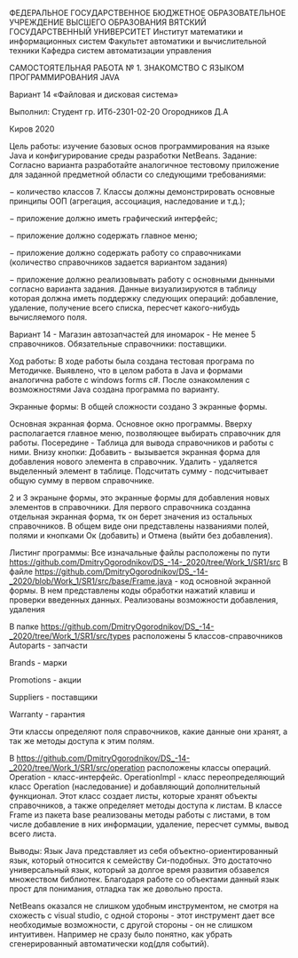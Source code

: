 ФЕДЕРАЛЬНОЕ ГОСУДАРСТВЕННОЕ БЮДЖЕТНОЕ ОБРАЗОВАТЕЛЬНОЕ УЧРЕЖДЕНИЕ ВЫСШЕГО ОБРАЗОВАНИЯ
ВЯТСКИЙ ГОСУДАРСТВЕННЫЙ УНИВЕРСИТЕТ
Институт математики и информационных систем
Факультет автоматики и вычислительной техники
Кафедра систем автоматизации управления

САМОСТОЯТЕЛЬНАЯ РАБОТА № 1. 
ЗНАКОМСТВО С ЯЗЫКОМ ПРОГРАММИРОВАНИЯ JAVA

Вариант 14
«Файловая и дисковая система»

Выполнил:
Студент гр. ИТб-2301-02-20
Огородников Д.А

Киров 2020

Цель работы: изучение базовых основ программирования на языке Java и конфигурирование среды разработки NetBeans.
Задание: Согласно варианта разработайте аналогичное тестовому приложение для заданной предметной области со следующими требованиями:

−	количество классов 7. Классы должны демонстрировать основные принципы ООП (агрегация, ассоциация, наследование и т.д.);

−	приложение должно иметь графический интерфейс;

−	приложение должно содержать главное меню;

−	приложение должно содержать работу со справочниками (количество справочников задается вариантом задания)

−	приложение должно реализовывать работу с основными дынными согласно варианта задания. Данные визуализируются в таблицу которая должна иметь поддержку следующих операций: добавление, удаление, получение всего списка, пересчет какого-нибудь вычисляемого поля.

Вариант 14 - Магазин автозапчастей для иномарок - Не менее 5 справочников. Обязательные справочники: поставщики.

Ход работы:
В ходе работы была создана тестовая програма по Методичке.
Выявлено, что в целом работа в Java и формами аналогична работе с windows forms c#.
После ознакомления с возможностями Java создана программа по варианту.

Экранные формы:
В общей сложности создано 3 экранные формы.

Основная экранная форма.
Основное окно программы. Вверху располагается главное меню, позволяющее выбирать справочник для работы. 
Посередине - Таблица для вывода справочников и работы с ними.
Внизу кнопки:
Добавить - вызывается экранная форма для добавления нового элемента в справочник.
Удалить - удаляется выделенный элемент в таблице.
Подсчитать сумму - подсчитывает общую сумму в первом справочнике.

2 и 3 экраныне формы, это экранные формы для добавления новых элементов в справочники. Для первого справочника созданна отдельная экранная форма, тк он берет значения из остальных справочников.
В общем виде они представлены названиями полей, полями и кнопками Ок (добавить) и Отмена (выйти без добавления).

Листинг программы:
Все изначальные файлы расположены по пути https://github.com/DmitryOgorodnikov/DS_-14-_2020/tree/Work_1/SR1/src
В файле https://github.com/DmitryOgorodnikov/DS_-14-_2020/blob/Work_1/SR1/src/base/Frame.java - код основной экранной формы.
В нем представлены коды обработки нажатий клавиш и проверки введенных данных. Реализованы возможности добавления, удаления

В папке https://github.com/DmitryOgorodnikov/DS_-14-_2020/tree/Work_1/SR1/src/types расположены 5 классов-справочников
Autoparts - запчасти

Brands - марки

Promotions - акции

Suppliers - поставщики

Warranty - гарантия

Эти классы определяют поля справочников, какие данные они хранят, а так же методы доступа к этим полям.

В https://github.com/DmitryOgorodnikov/DS_-14-_2020/tree/Work_1/SR1/src/operation расположены классы операций.
Operation - класс-интерфейс.
OperationImpl - класс переопределяющий класс Operation (наследование) и добавляющий дополнительный функционал.
Этот класс создает листы, которые хранят объекты справочников, а также определяет методы доступа к листам.
В классе Frame из пакета base реализованы методы работы с листами, в том числе добавление в них информации, удаление, пересчет суммы, вывод всего листа.

Выводы:
Язык Java представляет из себя объектно-ориентированный язык, который относится к семейству Cи-подобных. Это достаточно универсальный язык, который за долгое время развития обзавелся множеством библиотек. Благодаря работе со объектами данный язык прост для понимания, отладка так же довольно проста.

NetBeans оказался не слишком удобным инструментом, не смотря на схожесть с visual studio, с одной стороны - этот инструмент дает все необходимые возможности, с другой стороны - он не слишком интуитивен. Например не сразу было понятно, как убрать сгенерированный автоматически код(для событий).
